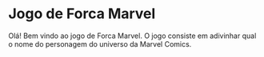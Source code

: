 # Jogo de Forca Marvel

Olá! Bem vindo ao jogo de Forca Marvel.
O jogo consiste em adivinhar qual o nome do personagem do universo da Marvel Comics.


